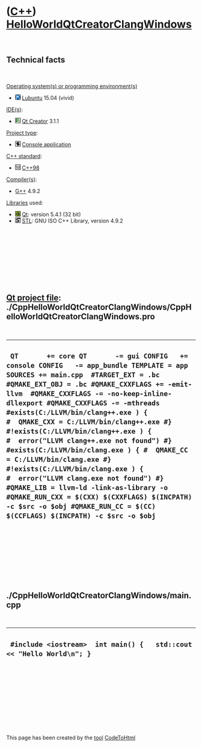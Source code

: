 



 

 

 

 

 

([C++](Cpp.htm)) [HelloWorldQtCreatorClangWindows](CppHelloWorldQtCreatorClangWindows.htm)
==========================================================================================

 

Technical facts
---------------

 

[Operating system(s) or programming environment(s)](CppOs.htm)

-   ![Lubuntu](PicLubuntu.png) [Lubuntu](CppLubuntu.htm) 15.04 (vivid)

[IDE(s)](CppIde.htm):

-   ![Qt Creator](PicQtCreator.png) [Qt Creator](CppQtCreator.htm) 3.1.1

[Project type](CppQtProjectType.htm):

-   ![console](PicConsole.png) [Console
    application](CppConsoleApplication.htm)

[C++ standard](CppStandard.htm):

-   ![C++98](PicCpp98.png) [C++98](Cpp98.htm)

[Compiler(s)](CppCompiler.htm):

-   [G++](CppGpp.htm) 4.9.2

[Libraries](CppLibrary.htm) used:

-   ![Qt](PicQt.png) [Qt](CppQt.htm): version 5.4.1 (32 bit)
-   ![STL](PicStl.png) [STL](CppStl.htm): GNU ISO C++ Library, version
    4.9.2

 

 

 

 

 

[Qt project file](CppQtProjectFile.htm): ./CppHelloWorldQtCreatorClangWindows/CppHelloWorldQtCreatorClangWindows.pro
--------------------------------------------------------------------------------------------------------------------

 

  ------------------------------------------------------------------------------------------------------------------------------------------------------------------------------------------------------------------------------------------------------------------------------------------------------------------------------------------------------------------------------------------------------------------------------------------------------------------------------------------------------------------------------------------------------------------------------------------------------------------------------------------------------------------------------------------------------------------------------------------------------------
  ` QT       += core QT       -= gui CONFIG   += console CONFIG   -= app_bundle TEMPLATE = app SOURCES += main.cpp  #TARGET_EXT = .bc #QMAKE_EXT_OBJ = .bc #QMAKE_CXXFLAGS += -emit-llvm  #QMAKE_CXXFLAGS -= -no-keep-inline-dllexport #QMAKE_CXXFLAGS -= -mthreads  #exists(C:/LLVM/bin/clang++.exe ) { #  QMAKE_CXX = C:/LLVM/bin/clang++.exe #} #!exists(C:/LLVM/bin/clang++.exe ) { #  error("LLVM clang++.exe not found") #}  #exists(C:/LLVM/bin/clang.exe ) { #  QMAKE_CC = C:/LLVM/bin/clang.exe #} #!exists(C:/LLVM/bin/clang.exe ) { #  error("LLVM clang.exe not found") #}  #QMAKE_LIB = llvm-ld -link-as-library -o #QMAKE_RUN_CXX = $(CXX) $(CXXFLAGS) $(INCPATH) -c $src -o $obj #QMAKE_RUN_CC = $(CC) $(CCFLAGS) $(INCPATH) -c $src -o $obj`
  ------------------------------------------------------------------------------------------------------------------------------------------------------------------------------------------------------------------------------------------------------------------------------------------------------------------------------------------------------------------------------------------------------------------------------------------------------------------------------------------------------------------------------------------------------------------------------------------------------------------------------------------------------------------------------------------------------------------------------------------------------------

 

 

 

 

 

./CppHelloWorldQtCreatorClangWindows/main.cpp
---------------------------------------------

 

  ------------------------------------------------------------------------
  ` #include <iostream>  int main() {   std::cout << "Hello World\n"; }`
  ------------------------------------------------------------------------

 

 

 

 

 





 




This page has been created by the [tool](Tools.htm)
[CodeToHtml](ToolCodeToHtml.htm)
